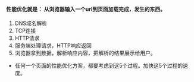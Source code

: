 #### 性能优化就是： 从浏览器输入一个url到页面加载完成，发生的东西。

1. DNS域名解析
2. TCP连接
3. HTTP请求
4. 服务端处理请求，HTTP响应返回
5. 浏览器拿到数据，解析响应内容，把解析的结果展示给用户。

- 任何一个页面的性能优化方案，都要考虑到这5个过程。加快这5个过程的速度。
